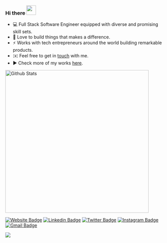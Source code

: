 ### Hi there <img src="https://github.com/sudnyeshtalekar/sudnyeshtalekar/blob/master/Assets/Hi.gif" width="30px">

- 💻 Full Stack Software Engineer equipped with diverse and promising skill sets.
- 💜 Love to build things that makes a difference.
- ⚡ Works with tech entrepreneurs around the world building remarkable products.
- ✉️ Feel free to get in [touch](mailto:l3lackcurtains@gmail.com) with me.
- ▶️ Check more of my works [here](https://madhavpoudel.com.np/).


<img width="450" src="https://github-readme-stats.vercel.app/api?username=l3lackcurtains&show_icons=true&hide_border=true&theme=tokyonight" alt="Github Stats">

[![Website Badge](https://img.shields.io/badge/-crumet-47CCCC?style=flat&logo=Google-Chrome&logoColor=white&link=https://crumet)](https://crumet.com)
[![Linkedin Badge](https://img.shields.io/badge/-l3lackcurtains-blue?style=flat&logo=Linkedin&logoColor=white&link=https://www.linkedin.com/in/l3lackcurtains/)](https://www.linkedin.com/in/l3lackcurtains/)
[![Twitter Badge](https://img.shields.io/badge/-@l3lackcurtains-1ca0f1?style=flat&labelColor=1ca0f1&logo=twitter&logoColor=white&link=https://twitter.com/l3lackcurtains)](https://twitter.com/l3lackcurtains)
[![Instagram Badge](https://img.shields.io/badge/-@l3lackcurtains-purple?style=flat&logo=instagram&logoColor=white&link=https://instagram.com/l3lackcurtains/)](https://instagram.com/l3lackcurtains)
[![Gmail Badge](https://img.shields.io/badge/-l3lackcurtains-c14438?style=flat&logo=Gmail&logoColor=white&link=mailto:l3lackcurtains@protonmail.com)](mailto:l3lackcurtains@protonmail.com)

<img align="left" src="http://estruyf-github.azurewebsites.net/api/VisitorHit?user=l3lackcurtains&repo=Bgstatic&countColorcountColor&countColor=%237B1E7B"/>
